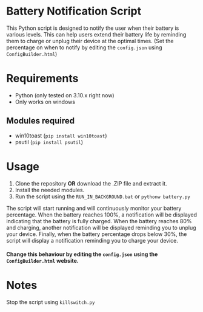 # Battery Notification Script

This Python script is designed to notify the user when their battery is various levels. This can help users extend their battery life by reminding them to charge or unplug their device at the optimal times. (Set the percentage on when to notify by editing the `config.json` using `ConfigBuilder.html`)

# Requirements
- Python (only tested on 3.10.x right now)
- Only works on windows
## Modules required
- win10toast (`pip install win10toast`)
- psutil (`pip install psutil`)

# Usage
1. Clone the repository <b>OR</b> download the .ZIP file and extract it.
2. Install the needed modules.
3. Run the script using the `RUN_IN_BACKGROUND.bat` or `pythonw battery.py`

The script will start running and will continuously monitor your battery percentage. When the battery reaches 100%, a notification will be displayed indicating that the battery is fully charged. When the battery reaches 80% and charging, another notification will be displayed reminding you to unplug your device. Finally, when the battery percentage drops below 30%, the script will display a notification reminding you to charge your device.

#### Change this behaviour by editing the `config.json` using the `ConfigBuilder.html` website.

# Notes
Stop the script using `killswitch.py`